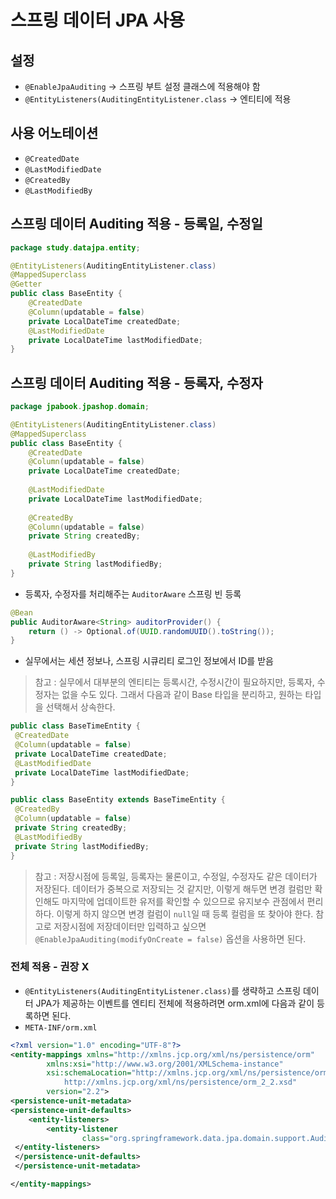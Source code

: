 # 스프링 데이터 JPA 사용
## 설정
- `@EnableJpaAuditing` -> 스프링 부트 설정 클래스에 적용해야 함
- `@EntityListeners(AuditingEntityListener.class` -> 엔티티에 적용

## 사용 어노테이션
- `@CreatedDate`
- `@LastModifiedDate`
- `@CreatedBy`
- `@LastModifiedBy`

## 스프링 데이터 Auditing 적용 - 등록일, 수정일
```java
package study.datajpa.entity;

@EntityListeners(AuditingEntityListener.class)
@MappedSuperclass
@Getter
public class BaseEntity {
    @CreatedDate
    @Column(updatable = false)
    private LocalDateTime createdDate;
    @LastModifiedDate
    private LocalDateTime lastModifiedDate;
}
```
## 스프링 데이터 Auditing 적용 - 등록자, 수정자
```java
package jpabook.jpashop.domain;

@EntityListeners(AuditingEntityListener.class)
@MappedSuperclass
public class BaseEntity {
    @CreatedDate
    @Column(updatable = false)
    private LocalDateTime createdDate;
    
    @LastModifiedDate
    private LocalDateTime lastModifiedDate;
    
    @CreatedBy
    @Column(updatable = false)
    private String createdBy;
    
    @LastModifiedBy
    private String lastModifiedBy;
}
```
- 등록자, 수정자를 처리해주는 `AuditorAware` 스프링 빈 등록
```java
@Bean
public AuditorAware<String> auditorProvider() {
    return () -> Optional.of(UUID.randomUUID().toString());
}
```
- 실무에서는 세션 정보나, 스프링 시큐리티 로그인 정보에서 ID를 받음
> 참고 : 실무에서 대부분의 엔티티는 등록시간, 수정시간이 필요하지만, 등록자, 수정자는 없을 수도
> 있다. 그래서 다음과 같이 Base 타입을 분리하고, 원하는 타입을 선택해서 상속한다.

```java
public class BaseTimeEntity {
 @CreatedDate
 @Column(updatable = false)
 private LocalDateTime createdDate;
 @LastModifiedDate
 private LocalDateTime lastModifiedDate;
}
```
```java
public class BaseEntity extends BaseTimeEntity {
 @CreatedBy
 @Column(updatable = false)
 private String createdBy;
 @LastModifiedBy
 private String lastModifiedBy;
}
```
> 참고 : 저장시점에 등록일, 등록자는 물론이고, 수정일, 수정자도 같은 데이터가 저장된다.
> 데이터가 중복으로 저장되는 것 같지만, 이렇게 해두면 변경 컬럼만 확인해도 마지막에 업데이트한
> 유저를 확인할 수 있으므로 유지보수 관점에서 편리하다. 이렇게 하지 않으면 변경 컬럼이 `null`일 때 
> 등록 컬럼을 또 찾아야 한다. 참고로 저장시점에 저장데이터만 입력하고 싶으면 
> `@EnableJpaAuditing(modifyOnCreate = false)` 옵션을 사용하면 된다.

### 전체 적용 - 권장 X
- `@EntityListeners(AuditingEntityListener.class)`를 생략하고 스프링 데이터 JPA가
제공하는 이벤트를 엔티티 전체에 적용하려면 orm.xml에 다음과 같이 등록하면 된다.
- `META-INF/orm.xml`
```xml
<?xml version="1.0" encoding="UTF-8"?>
<entity-mappings xmlns="http://xmlns.jcp.org/xml/ns/persistence/orm"
        xmlns:xsi="http://www.w3.org/2001/XMLSchema-instance"
        xsi:schemaLocation="http://xmlns.jcp.org/xml/ns/persistence/orm 
            http://xmlns.jcp.org/xml/ns/persistence/orm_2_2.xsd"
        version="2.2">
<persistence-unit-metadata>
<persistence-unit-defaults>
    <entity-listeners>
        <entity-listener
                class="org.springframework.data.jpa.domain.support.AuditingEntityListener"/>
 </entity-listeners>
 </persistence-unit-defaults>
 </persistence-unit-metadata>

</entity-mappings>
```

